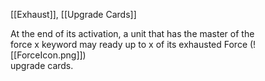 [[Exhaust]], [[Upgrade Cards]]

At the end of its activation, a unit that has the master of the  
force x keyword may ready up to x of its exhausted Force (![[ForceIcon.png]])  
upgrade cards.